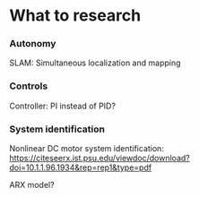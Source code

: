 # What to research

### Autonomy

SLAM: Simultaneous localization and mapping

### Controls

Controller: PI instead of PID?  

### System identification

Nonlinear DC motor system identification: https://citeseerx.ist.psu.edu/viewdoc/download?doi=10.1.1.96.1934&rep=rep1&type=pdf

ARX model?